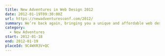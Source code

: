 ```yaml
---
title: New Adventures in Web Design 2012
date: 2012-01-19T09:30:00Z
url: https://newadventuresconf.com/2012/
summary: We’re back again, bringing you a unique and affordable web design conference in the heart of England.
category:
  - New Adventures
start: 2012-01-18
end: 2012-01-19
placeId: 9C4WXR3V+QC
---
```

